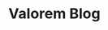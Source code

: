 ---
title: Valorem Blog
description: Stay updated with the latest from Valorem. Dive into detailed analyses, product updates, and practical guides on our platform's features. Straightforward insights for every user, whether you're a DeFi enthusiast or just getting started.
hero:
  heading: Blog
  text_markdown: Stay updated with the latest from Valorem. Dive into detailed analyses, product updates, and practical guides on our platform's features. Straightforward insights for every user, whether you're a DeFi enthusiast or just getting started.
pagination:
  enabled: true
  per_page: 12
page_blocks:
  - _id: blog_feed
---
